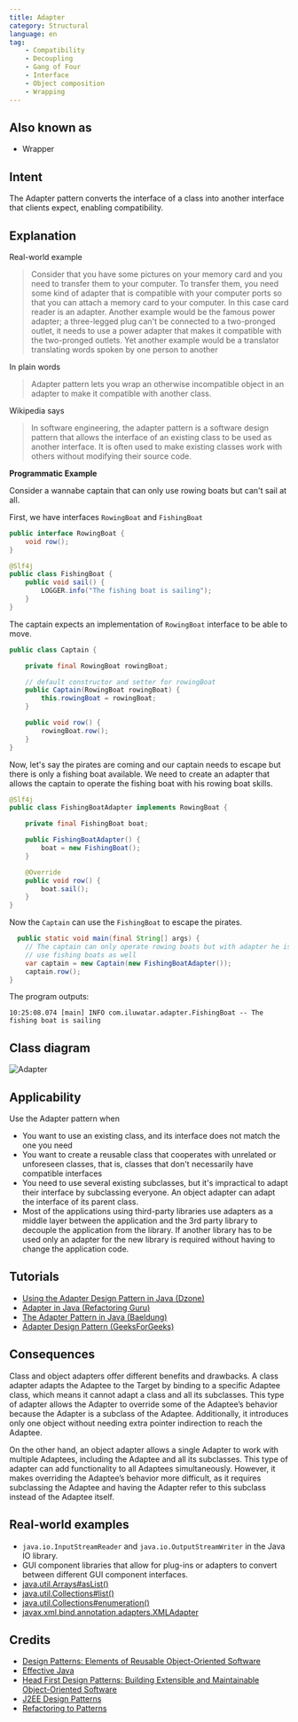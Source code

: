```yaml
---
title: Adapter
category: Structural
language: en
tag:
    - Compatibility
    - Decoupling
    - Gang of Four
    - Interface
    - Object composition
    - Wrapping
---
```


## Also known as

* Wrapper

## Intent

The Adapter pattern converts the interface of a class into another interface that clients expect, enabling compatibility.

## Explanation

Real-world example

> Consider that you have some pictures on your memory card and you need to transfer them to your computer. To transfer them, you need some kind of adapter that is compatible with your computer ports so that you can attach a memory card to your computer. In this case card reader is an adapter. Another example would be the famous power adapter; a three-legged plug can't be connected to a two-pronged outlet, it needs to use a power adapter that makes it compatible with the two-pronged outlets. Yet another example would be a translator translating words spoken by one person to another

In plain words

> Adapter pattern lets you wrap an otherwise incompatible object in an adapter to make it compatible with another class.

Wikipedia says

> In software engineering, the adapter pattern is a software design pattern that allows the interface of an existing class to be used as another interface. It is often used to make existing classes work with others without modifying their source code.

**Programmatic Example**

Consider a wannabe captain that can only use rowing boats but can't sail at all.

First, we have interfaces `RowingBoat` and `FishingBoat`

```java
public interface RowingBoat {
    void row();
}

@Slf4j
public class FishingBoat {
    public void sail() {
        LOGGER.info("The fishing boat is sailing");
    }
}
```

The captain expects an implementation of `RowingBoat` interface to be able to move.

```java
public class Captain {

    private final RowingBoat rowingBoat;

    // default constructor and setter for rowingBoat
    public Captain(RowingBoat rowingBoat) {
        this.rowingBoat = rowingBoat;
    }

    public void row() {
        rowingBoat.row();
    }
}
```

Now, let's say the pirates are coming and our captain needs to escape but there is only a fishing boat available. We need to create an adapter that allows the captain to operate the fishing boat with his rowing boat skills.

```java
@Slf4j
public class FishingBoatAdapter implements RowingBoat {

    private final FishingBoat boat;

    public FishingBoatAdapter() {
        boat = new FishingBoat();
    }

    @Override
    public void row() {
        boat.sail();
    }
}
```

Now the `Captain` can use the `FishingBoat` to escape the pirates.

```java
  public static void main(final String[] args) {
    // The captain can only operate rowing boats but with adapter he is able to
    // use fishing boats as well
    var captain = new Captain(new FishingBoatAdapter());
    captain.row();
}
```

The program outputs:

```
10:25:08.074 [main] INFO com.iluwatar.adapter.FishingBoat -- The fishing boat is sailing
```

## Class diagram

![Adapter](./etc/adapter.urm.png "Adapter class diagram")

## Applicability

Use the Adapter pattern when

* You want to use an existing class, and its interface does not match the one you need
* You want to create a reusable class that cooperates with unrelated or unforeseen classes, that is, classes that don't necessarily have compatible interfaces
* You need to use several existing subclasses, but it's impractical to adapt their interface by subclassing everyone. An object adapter can adapt the interface of its parent class.
* Most of the applications using third-party libraries use adapters as a middle layer between the application and the 3rd party library to decouple the application from the library. If another library has to be used only an adapter for the new library is required without having to change the application code.

## Tutorials

* [Using the Adapter Design Pattern in Java (Dzone)](https://dzone.com/articles/adapter-design-pattern-in-java)
* [Adapter in Java (Refactoring Guru)](https://refactoring.guru/design-patterns/adapter/java/example)
* [The Adapter Pattern in Java (Baeldung)](https://www.baeldung.com/java-adapter-pattern)
* [Adapter Design Pattern (GeeksForGeeks)](https://www.geeksforgeeks.org/adapter-pattern/)

## Consequences

Class and object adapters offer different benefits and drawbacks. A class adapter adapts the Adaptee to the Target by binding to a specific Adaptee class, which means it cannot adapt a class and all its subclasses. This type of adapter allows the Adapter to override some of the Adaptee’s behavior because the Adapter is a subclass of the Adaptee. Additionally, it introduces only one object without needing extra pointer indirection to reach the Adaptee.

On the other hand, an object adapter allows a single Adapter to work with multiple Adaptees, including the Adaptee and all its subclasses. This type of adapter can add functionality to all Adaptees simultaneously. However, it makes overriding the Adaptee’s behavior more difficult, as it requires subclassing the Adaptee and having the Adapter refer to this subclass instead of the Adaptee itself.

## Real-world examples

* `java.io.InputStreamReader` and `java.io.OutputStreamWriter` in the Java IO library.
* GUI component libraries that allow for plug-ins or adapters to convert between different GUI component interfaces.
* [java.util.Arrays#asList()](http://docs.oracle.com/javase/8/docs/api/java/util/Arrays.html#asList%28T...%29)
* [java.util.Collections#list()](https://docs.oracle.com/javase/8/docs/api/java/util/Collections.html#list-java.util.Enumeration-)
* [java.util.Collections#enumeration()](https://docs.oracle.com/javase/8/docs/api/java/util/Collections.html#enumeration-java.util.Collection-)
* [javax.xml.bind.annotation.adapters.XMLAdapter](http://docs.oracle.com/javase/8/docs/api/javax/xml/bind/annotation/adapters/XmlAdapter.html#marshal-BoundType-)

## Credits

* [Design Patterns: Elements of Reusable Object-Oriented Software](https://amzn.to/3w0pvKI)
* [Effective Java](https://amzn.to/4cGk2Jz)
* [Head First Design Patterns: Building Extensible and Maintainable Object-Oriented Software](https://amzn.to/49NGldq)
* [J2EE Design Patterns](https://amzn.to/4dpzgmx)
* [Refactoring to Patterns](https://amzn.to/3VOO4F5)
